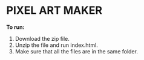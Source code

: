 # PIXEL ART MAKER

**To run:**
1. Download the zip file.
2. Unzip the file and run index.html.
3. Make sure that all the files are in the same folder.

